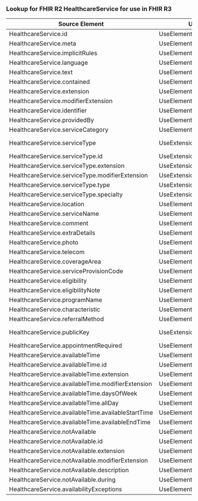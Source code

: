 ### Lookup for FHIR R2 HealthcareService for use in FHIR R3

| Source Element | Usage | Target |
| -------------- | ----- | ------ |
| HealthcareService.id | UseElementSameName | HealthcareService.id |
| HealthcareService.meta | UseElementSameName | HealthcareService.meta |
| HealthcareService.implicitRules | UseElementSameName | HealthcareService.implicitRules |
| HealthcareService.language | UseElementSameName | HealthcareService.language |
| HealthcareService.text | UseElementSameName | HealthcareService.text |
| HealthcareService.contained | UseElementSameName | HealthcareService.contained |
| HealthcareService.extension | UseElementSameName | HealthcareService.extension |
| HealthcareService.modifierExtension | UseElementSameName | HealthcareService.modifierExtension |
| HealthcareService.identifier | UseElementSameName | HealthcareService.identifier |
| HealthcareService.providedBy | UseElementSameName | HealthcareService.providedBy |
| HealthcareService.serviceCategory | UseElementRenamed | HealthcareService.category |
| HealthcareService.serviceType | UseExtension | http://hl7.org/fhir/1.0/StructureDefinition/extension-HealthcareService.serviceType |
| HealthcareService.serviceType.id | UseExtensionFromAncestor | - |
| HealthcareService.serviceType.extension | UseExtensionFromAncestor | - |
| HealthcareService.serviceType.modifierExtension | UseExtensionFromAncestor | - |
| HealthcareService.serviceType.type | UseExtensionFromAncestor | - |
| HealthcareService.serviceType.specialty | UseExtensionFromAncestor | - |
| HealthcareService.location | UseElementSameName | HealthcareService.location |
| HealthcareService.serviceName | UseElementRenamed | HealthcareService.name |
| HealthcareService.comment | UseElementSameName | HealthcareService.comment |
| HealthcareService.extraDetails | UseElementSameName | HealthcareService.extraDetails |
| HealthcareService.photo | UseElementSameName | HealthcareService.photo |
| HealthcareService.telecom | UseElementSameName | HealthcareService.telecom |
| HealthcareService.coverageArea | UseElementSameName | HealthcareService.coverageArea |
| HealthcareService.serviceProvisionCode | UseElementSameName | HealthcareService.serviceProvisionCode |
| HealthcareService.eligibility | UseElementSameName | HealthcareService.eligibility |
| HealthcareService.eligibilityNote | UseElementSameName | HealthcareService.eligibilityNote |
| HealthcareService.programName | UseElementSameName | HealthcareService.programName |
| HealthcareService.characteristic | UseElementSameName | HealthcareService.characteristic |
| HealthcareService.referralMethod | UseElementSameName | HealthcareService.referralMethod |
| HealthcareService.publicKey | UseExtension | http://hl7.org/fhir/1.0/StructureDefinition/extension-HealthcareService.publicKey |
| HealthcareService.appointmentRequired | UseElementSameName | HealthcareService.appointmentRequired |
| HealthcareService.availableTime | UseElementSameName | HealthcareService.availableTime |
| HealthcareService.availableTime.id | UseElementSameName | HealthcareService.availableTime.id |
| HealthcareService.availableTime.extension | UseElementSameName | HealthcareService.availableTime.extension |
| HealthcareService.availableTime.modifierExtension | UseElementSameName | HealthcareService.availableTime.modifierExtension |
| HealthcareService.availableTime.daysOfWeek | UseElementSameName | HealthcareService.availableTime.daysOfWeek |
| HealthcareService.availableTime.allDay | UseElementSameName | HealthcareService.availableTime.allDay |
| HealthcareService.availableTime.availableStartTime | UseElementSameName | HealthcareService.availableTime.availableStartTime |
| HealthcareService.availableTime.availableEndTime | UseElementSameName | HealthcareService.availableTime.availableEndTime |
| HealthcareService.notAvailable | UseElementSameName | HealthcareService.notAvailable |
| HealthcareService.notAvailable.id | UseElementSameName | HealthcareService.notAvailable.id |
| HealthcareService.notAvailable.extension | UseElementSameName | HealthcareService.notAvailable.extension |
| HealthcareService.notAvailable.modifierExtension | UseElementSameName | HealthcareService.notAvailable.modifierExtension |
| HealthcareService.notAvailable.description | UseElementSameName | HealthcareService.notAvailable.description |
| HealthcareService.notAvailable.during | UseElementSameName | HealthcareService.notAvailable.during |
| HealthcareService.availabilityExceptions | UseElementSameName | HealthcareService.availabilityExceptions |
